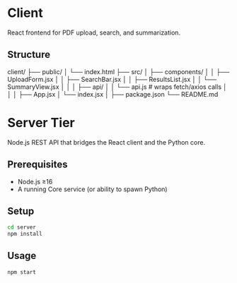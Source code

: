 # Client

React frontend for PDF upload, search, and summarization.

## Structure

client/
├── public/
│   └── index.html
├── src/
│   ├── components/
│   │   ├── UploadForm.jsx
│   │   ├── SearchBar.jsx
│   │   ├── ResultsList.jsx
│   │   └── SummaryView.jsx
│   │
│   ├── api/
│   │   └── api.js                # wraps fetch/axios calls
│   │
│   ├── App.jsx
│   └── index.jsx
│
├── package.json
└── README.md


# Server Tier

Node.js REST API that bridges the React client and the Python core.

## Prerequisites

- Node.js ≥16  
- A running Core service (or ability to spawn Python)

## Setup

```bash
cd server
npm install
```

## Usage

```bash
npm start
```

